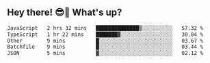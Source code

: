 ## Hey there! 😎👋 What's up?

<!--START_SECTION:waka-->

```txt
JavaScript   2 hrs 32 mins   ██████████████▒░░░░░░░░░░   57.32 %
TypeScript   1 hr 22 mins    ███████▓░░░░░░░░░░░░░░░░░   30.84 %
Other        9 mins          █░░░░░░░░░░░░░░░░░░░░░░░░   03.67 %
Batchfile    9 mins          █░░░░░░░░░░░░░░░░░░░░░░░░   03.44 %
JSON         5 mins          ▓░░░░░░░░░░░░░░░░░░░░░░░░   02.12 %
```

<!--END_SECTION:waka-->
